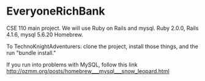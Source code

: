 EveryoneRichBank
================

CSE 110 main project. We will use Ruby on Rails and mysql. Ruby 2.0.0, Rails 4.1.6, mysql 5.6.20 Homebrew.

To TechnoKnightAdventurers: clone the project, install those things, and the run "bundle install."

If you run into problems with MySQL, follow this link
http://ozmm.org/posts/homebrew___mysql___snow_leopard.html
